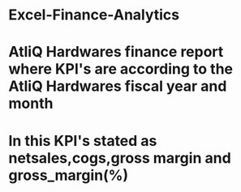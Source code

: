 # Excel-Finance-Analytics
# AtliQ Hardwares finance report where KPI's are according to the AtliQ Hardwares fiscal year and month
# In this KPI's stated as netsales,cogs,gross margin and gross_margin(%)
